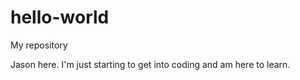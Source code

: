 # hello-world
My repository

Jason here. I'm just starting to get into coding and am here to learn.
